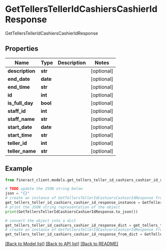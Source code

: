 # GetTellersTellerIdCashiersCashierIdResponse

GetTellersTellerIdCashiersCashierIdResponse

## Properties

Name | Type | Description | Notes
------------ | ------------- | ------------- | -------------
**description** | **str** |  | [optional] 
**end_date** | **date** |  | [optional] 
**end_time** | **str** |  | [optional] 
**id** | **int** |  | [optional] 
**is_full_day** | **bool** |  | [optional] 
**staff_id** | **int** |  | [optional] 
**staff_name** | **str** |  | [optional] 
**start_date** | **date** |  | [optional] 
**start_time** | **str** |  | [optional] 
**teller_id** | **int** |  | [optional] 
**teller_name** | **str** |  | [optional] 

## Example

```python
from fineract_client.models.get_tellers_teller_id_cashiers_cashier_id_response import GetTellersTellerIdCashiersCashierIdResponse

# TODO update the JSON string below
json = "{}"
# create an instance of GetTellersTellerIdCashiersCashierIdResponse from a JSON string
get_tellers_teller_id_cashiers_cashier_id_response_instance = GetTellersTellerIdCashiersCashierIdResponse.from_json(json)
# print the JSON string representation of the object
print(GetTellersTellerIdCashiersCashierIdResponse.to_json())

# convert the object into a dict
get_tellers_teller_id_cashiers_cashier_id_response_dict = get_tellers_teller_id_cashiers_cashier_id_response_instance.to_dict()
# create an instance of GetTellersTellerIdCashiersCashierIdResponse from a dict
get_tellers_teller_id_cashiers_cashier_id_response_from_dict = GetTellersTellerIdCashiersCashierIdResponse.from_dict(get_tellers_teller_id_cashiers_cashier_id_response_dict)
```
[[Back to Model list]](../README.md#documentation-for-models) [[Back to API list]](../README.md#documentation-for-api-endpoints) [[Back to README]](../README.md)


